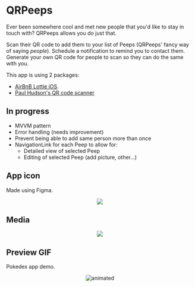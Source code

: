 # QRPeeps
Ever been somewhere cool and met new people that you'd like to stay in touch with?
QRPeeps allows you do just that.

Scan their QR code to add them to your list of Peeps (QRPeeps' fancy way of saying _people_).
Schedule a notification to remind you to contact them.
Generate your own QR code for people to scan so they can do the same with you.

This app is using 2 packages:
* [AirBnB Lottie iOS](https://github.com/airbnb/lottie-ios).
* [Paul Hudson's QR code scanner](https://github.com/twostraws/CodeScanner)

## In progress
* MVVM pattern
* Error handling (needs improvement)
* Prevent being able to add same person more than once
* NavigationLink for each Peep to allow for:
  * Detailed view of selected Peep
  * Editing of selected Peep (add picture, other...)


## App icon
Made using Figma.
<p align="center">
  <img src="Pokedex/Assets.xcassets/AppIcon.appiconset/180.png"/>
</p>

## Media
<p align="center">
  <img src="media/media.png"/>
</p>

## Preview GIF
Pokedex app demo.
<p align="center">
  <img src="media/demo.gif" alt="animated"/>
</p>
